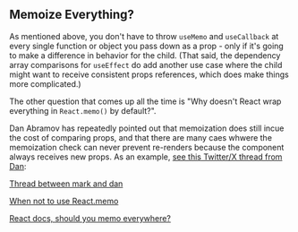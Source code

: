 ## Memoize Everything?

As mentioned above, you don't have to throw `useMemo` and `useCallback` at every single function or object you pass down as a prop - only if it's going to make a difference in behavior for the child. (That said, the dependency array comparisons for `useEffect` do add another use case where the child might want to receive consistent props references, which does make things more complicated.)

The other question that comes up all the time is "Why doesn't React wrap everything in `React.memo()` by default?".

Dan Abramov has repeatedly pointed out that memoization does still incue the cost of comparing props, and that there are many caes whwere the memoization check can never prevent re-renders because the component always receives new props. As an example, [see this Twitter/X thread from Dan](https://twitter.com/dan_abramov/status/1083897065263034368):

[Thread between mark and dan](https://twitter.com/acemarke/status/1141755698948165632)

[When not to use React.memo](https://github.com/facebook/react/issues/14463)

[React docs, should you memo everywhere?](https://react.dev/reference/react/memo#should-you-add-memo-everywhere)
